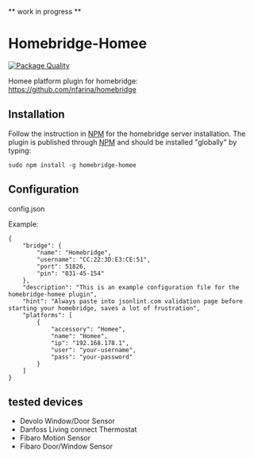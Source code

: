 ** work in progress **

# Homebridge-Homee

[![Package Quality](http://npm.packagequality.com/shield/homebridge-homee.svg)](http://packagequality.com/#?package=homebridge-homee)

Homee platform plugin for homebridge: https://github.com/nfarina/homebridge

## Installation
Follow the instruction in [NPM](https://www.npmjs.com/package/homebridge) for the homebridge server installation. The plugin is published through [NPM](https://www.npmjs.com/package/homebridge-homee) and should be installed "globally" by typing:

    sudo npm install -g homebridge-homee

## Configuration

config.json

Example:

    {
        "bridge": {
            "name": "Homebridge",
            "username": "CC:22:3D:E3:CE:51",
            "port": 51826,
            "pin": "031-45-154"
        },
        "description": "This is an example configuration file for the homebridge-homee plugin",
        "hint": "Always paste into jsonlint.com validation page before starting your homebridge, saves a lot of frustration",
        "platforms": [
            {
                "accessory": "Homee",
                "name": "Homee",
                "ip": "192.168.178.1",
                "user": "your-username",
                "pass": "your-password"
            }
        ]
    }


## tested devices
- Devolo Window/Door Sensor
- Danfoss Living connect Thermostat
- Fibaro Motion Sensor
- Fibaro Door/Window Sensor
